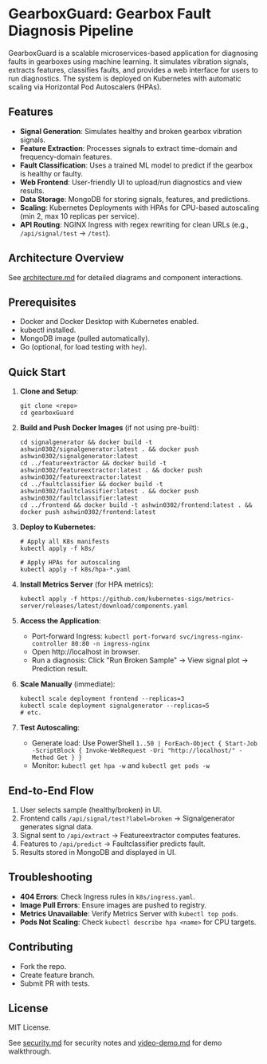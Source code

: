 # GearboxGuard: Gearbox Fault Diagnosis Pipeline

GearboxGuard is a scalable microservices-based application for diagnosing faults in gearboxes using machine learning. It simulates vibration signals, extracts features, classifies faults, and provides a web interface for users to run diagnostics. The system is deployed on Kubernetes with automatic scaling via Horizontal Pod Autoscalers (HPAs).

## Features
- **Signal Generation**: Simulates healthy and broken gearbox vibration signals.
- **Feature Extraction**: Processes signals to extract time-domain and frequency-domain features.
- **Fault Classification**: Uses a trained ML model to predict if the gearbox is healthy or faulty.
- **Web Frontend**: User-friendly UI to upload/run diagnostics and view results.
- **Data Storage**: MongoDB for storing signals, features, and predictions.
- **Scaling**: Kubernetes Deployments with HPAs for CPU-based autoscaling (min 2, max 10 replicas per service).
- **API Routing**: NGINX Ingress with regex rewriting for clean URLs (e.g., `/api/signal/test` → `/test`).

## Architecture Overview
See [architecture.md](architecture.md) for detailed diagrams and component interactions.

## Prerequisites
- Docker and Docker Desktop with Kubernetes enabled.
- kubectl installed.
- MongoDB image (pulled automatically).
- Go (optional, for load testing with `hey`).

## Quick Start
1. **Clone and Setup**:
   ```
   git clone <repo>
   cd gearboxGuard
   ```

2. **Build and Push Docker Images** (if not using pre-built):
   ```
   cd signalgenerator && docker build -t ashwin0302/signalgenerator:latest . && docker push ashwin0302/signalgenerator:latest
   cd ../featureextractor && docker build -t ashwin0302/featureextractor:latest . && docker push ashwin0302/featureextractor:latest
   cd ../faultclassifier && docker build -t ashwin0302/faultclassifier:latest . && docker push ashwin0302/faultclassifier:latest
   cd ../frontend && docker build -t ashwin0302/frontend:latest . && docker push ashwin0302/frontend:latest
   ```

3. **Deploy to Kubernetes**:
   ```
   # Apply all K8s manifests
   kubectl apply -f k8s/
   
   # Apply HPAs for autoscaling
   kubectl apply -f k8s/hpa-*.yaml
   ```

4. **Install Metrics Server** (for HPA metrics):
   ```
   kubectl apply -f https://github.com/kubernetes-sigs/metrics-server/releases/latest/download/components.yaml
   ```

5. **Access the Application**:
   - Port-forward Ingress: `kubectl port-forward svc/ingress-nginx-controller 80:80 -n ingress-nginx`
   - Open http://localhost in browser.
   - Run a diagnosis: Click "Run Broken Sample" → View signal plot → Prediction result.

6. **Scale Manually** (immediate):
   ```
   kubectl scale deployment frontend --replicas=3
   kubectl scale deployment signalgenerator --replicas=5
   # etc.
   ```

7. **Test Autoscaling**:
   - Generate load: Use PowerShell `1..50 | ForEach-Object { Start-Job -ScriptBlock { Invoke-WebRequest -Uri "http://localhost/" -Method Get } }`
   - Monitor: `kubectl get hpa -w` and `kubectl get pods -w`

## End-to-End Flow
1. User selects sample (healthy/broken) in UI.
2. Frontend calls `/api/signal/test?label=broken` → Signalgenerator generates signal data.
3. Signal sent to `/api/extract` → Featureextractor computes features.
4. Features to `/api/predict` → Faultclassifier predicts fault.
5. Results stored in MongoDB and displayed in UI.

## Troubleshooting
- **404 Errors**: Check Ingress rules in `k8s/ingress.yaml`.
- **Image Pull Errors**: Ensure images are pushed to registry.
- **Metrics Unavailable**: Verify Metrics Server with `kubectl top pods`.
- **Pods Not Scaling**: Check `kubectl describe hpa <name>` for CPU targets.

## Contributing
- Fork the repo.
- Create feature branch.
- Submit PR with tests.

## License
MIT License.

See [security.md](security.md) for security notes and [video-demo.md](video-demo.md) for demo walkthrough.
